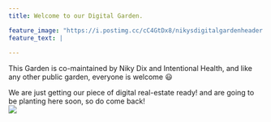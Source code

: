 ```yaml
---
title: Welcome to our Digital Garden. 

feature_image: "https://i.postimg.cc/cC4GtDx8/nikysdigitalgardenheader.png"
feature_text: |
  
---
```

This Garden is co-maintained by Niky Dix and Intentional Health, and like any other public garden, everyone is welcome 😃 

We are just getting our piece of digital real-estate ready! and are going to be planting here soon, so do come back!  
![](https://i.postimg.cc/3NQVwCkq/Sowing-a-seed-vector.png)